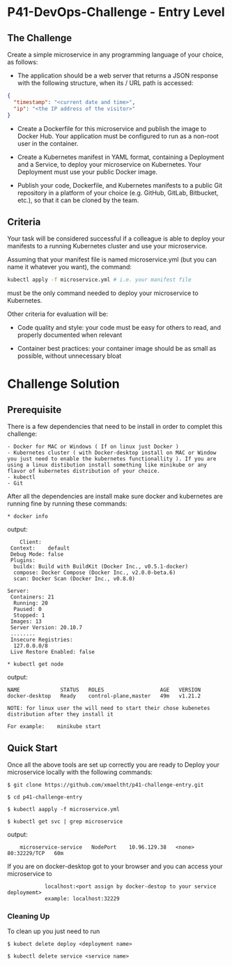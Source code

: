 # P41-DevOps-Challenge  -   Entry Level

## The Challenge

Create a simple microservice in any programming language of your choice, as follows:

* The application should be a web server that returns a JSON response with the following structure, when its / URL path is accessed:

```json
{
  "timestamp": "<current date and time>",
  "ip": "<the IP address of the visitor>"
}
```

* Create a Dockerfile for this microservice and publish the image to Docker Hub. Your application must be configured to run as a non-root user in the container.

* Create a Kubernetes manifest in YAML format, containing a Deployment and a Service, to deploy your microservice on Kubernetes. Your Deployment must use your public Docker image.

* Publish your code, Dockerfile, and Kubernetes manifests to a public Git repository in a platform of your choice (e.g. GitHub, GitLab, Bitbucket, etc.), so that it can be cloned by the team.

## Criteria
Your task will be considered successful if a colleague is able to deploy your manifests to a running Kubernetes cluster and use your microservice.

Assuming that your manifest file is named microservice.yml (but you can name it whatever you want), the command:

```sh
kubectl apply -f microservice.yml # i.e. your manifest file
```

must be the only command needed to deploy your microservice to Kubernetes.

Other criteria for evaluation will be:

* Code quality and style: your code must be easy for others to read, and properly documented when relevant

* Container best practices: your container image should be as small as possible, without unnecessary bloat

# Challenge Solution

## Prerequisite 

There is a few dependencies that need to be install in order to complet this challenge:

    - Docker for MAC or Windows ( If on linux just Docker )
    - Kubernetes cluster ( with Docker-desktop install on MAC or Window you just need to enable the kubernetes functionallity ). If you are using a linux distibution install something like minikube or any flavor of kubernetes distribution of your choice.
    - kubectl
    - Git

After all the dependencies are install make sure docker and kubernetes are running fine by running these commands:

    * docker info 
output:
```
    Client:
 Context:    default
 Debug Mode: false
 Plugins:
  buildx: Build with BuildKit (Docker Inc., v0.5.1-docker)
  compose: Docker Compose (Docker Inc., v2.0.0-beta.6)
  scan: Docker Scan (Docker Inc., v0.8.0)

Server:
 Containers: 21
  Running: 20
  Paused: 0
  Stopped: 1
 Images: 13
 Server Version: 20.10.7
 ........
 Insecure Registries:
  127.0.0.0/8
 Live Restore Enabled: false
 ```
    * kubectl get node
output:
```
NAME             STATUS   ROLES                  AGE   VERSION
docker-desktop   Ready    control-plane,master   49m   v1.21.2
```
```
NOTE: for linux user the will need to start their chose kubenetes distribution after they install it

For example:    minikube start
```

## Quick Start

Once all the above tools are set up correctly you are ready to Deploy your microservice locally with the following commands:

    $ git clone https://github.com/xmaeltht/p41-challenge-entry.git

    $ cd p41-challenge-entry 

    $ kubectl aapply -f microservice.yml

    $ kubectl get svc | grep microservice 
output:
```
    microservice-service   NodePort    10.96.129.38   <none>        80:32229/TCP   60m
```

If you are on docker-desktop got to your browser and you can access your microservice to 

```
            localhost:<port assign by docker-destop to your service deploymemt>
            example: localhost:32229
```

### Cleaning Up
To clean up you just need to run

    $ kubect delete deploy <deployment name>

    $ kubectl delete service <service name>


